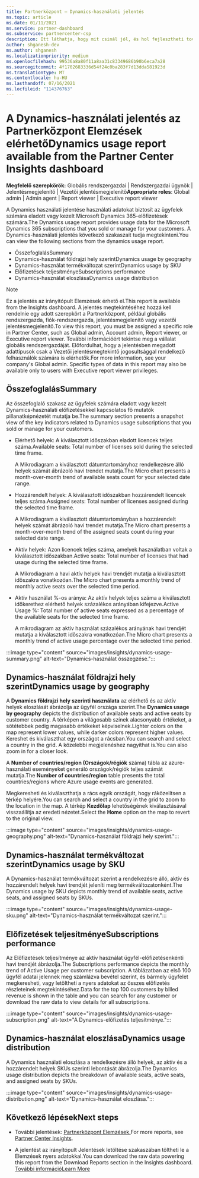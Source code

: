 ```yaml
---
title: Partnerközpont – Dynamics-használati jelentés
ms.topic: article
ms.date: 01/11/2021
ms.service: partner-dashboard
ms.subservice: partnercenter-csp
description: Itt láthatja, hogy mit csinál jól, és hol fejlesztheti tovább az ön által az ügyfelek számára értékesít vagy kezelt Dynamics-előfizetések használatát.
author: shganesh-dev
ms.author: shganesh
ms.localizationpriority: medium
ms.openlocfilehash: 99536a8a80f11a8aa31c83349686b90b6eca7a28
ms.sourcegitcommit: 4f1702683336d54f24c0ba283f7d13dda581923d
ms.translationtype: MT
ms.contentlocale: hu-HU
ms.lasthandoff: 07/16/2021
ms.locfileid: "114376763"
---
```

# <a name="dynamics-usage-report-available-from-the-partner-center-insights-dashboard"></a><span data-ttu-id="45bff-103">A Dynamics-használati jelentés az Partnerközpont Elemzések elérhető</span><span class="sxs-lookup"><span data-stu-id="45bff-103">Dynamics usage report available from the Partner Center Insights dashboard</span></span>

<span data-ttu-id="45bff-104">**Megfelelő szerepkörök:** Globális rendszergazdai | Rendszergazdai ügynök | Jelentésmegjelenítő | Vezetői jelentésmegjelenítő</span><span class="sxs-lookup"><span data-stu-id="45bff-104">**Appropriate roles**: Global admin | Admin agent | Report viewer | Executive report viewer</span></span>

<span data-ttu-id="45bff-105">A Dynamics használati jelentése használati adatokat biztosít az ügyfelek számára eladott vagy kezelt Microsoft Dynamics 365-előfizetések számára.</span><span class="sxs-lookup"><span data-stu-id="45bff-105">The Dynamics usage report provides usage data for the Microsoft Dynamics 365 subscriptions that you sold or manage for your customers.</span></span> <span data-ttu-id="45bff-106">A Dynamics-használati jelentés következő szakaszait tudja megtekinteni.</span><span class="sxs-lookup"><span data-stu-id="45bff-106">You can view the following sections from the dynamics usage report.</span></span>

- <span data-ttu-id="45bff-107">Összefoglalás</span><span class="sxs-lookup"><span data-stu-id="45bff-107">Summary</span></span>
- <span data-ttu-id="45bff-108">Dynamics-használat földrajzi hely szerint</span><span class="sxs-lookup"><span data-stu-id="45bff-108">Dynamics usage by geography</span></span>
- <span data-ttu-id="45bff-109">Dynamics-használat termékváltozat szerint</span><span class="sxs-lookup"><span data-stu-id="45bff-109">Dynamics usage by SKU</span></span>
- <span data-ttu-id="45bff-110">Előfizetések teljesítménye</span><span class="sxs-lookup"><span data-stu-id="45bff-110">Subscriptions performance</span></span>
- <span data-ttu-id="45bff-111">Dynamics-használat eloszlása</span><span class="sxs-lookup"><span data-stu-id="45bff-111">Dynamics usage distribution</span></span>

 > [!NOTE]
 > <span data-ttu-id="45bff-112">Ez a jelentés az irányítópult Elemzések érhető el.</span><span class="sxs-lookup"><span data-stu-id="45bff-112">This report is available from the Insights dashboard.</span></span> <span data-ttu-id="45bff-113">A jelentés megtekintéséhez hozzá kell rendelnie egy adott szerepkört a Partnerközpont, például globális rendszergazda, fiók-rendszergazda, jelentésmegjelenítő vagy vezetői jelentésmegjelenítő.</span><span class="sxs-lookup"><span data-stu-id="45bff-113">To view this report, you must be assigned a specific role in Partner Center, such as Global admin, Account admin, Report viewer, or Executive report viewer.</span></span> <span data-ttu-id="45bff-114">További információért tekintse meg a vállalat globális rendszergazdáját. Előfordulhat, hogy a jelentésben megadott adattípusok csak a Vezetői jelentésmegtekintő jogosultsággal rendelkező felhasználók számára is elérhetők.</span><span class="sxs-lookup"><span data-stu-id="45bff-114">For more information, see your company's Global admin. Specific types of data in this report may also be available only to users with Executive report viewer privileges.</span></span>

## <a name="summary"></a><span data-ttu-id="45bff-115">Összefoglalás</span><span class="sxs-lookup"><span data-stu-id="45bff-115">Summary</span></span>

<span data-ttu-id="45bff-116">Az összefoglaló szakasz az ügyfelek számára eladott vagy kezelt Dynamics-használati előfizetésekkel kapcsolatos fő mutatók pillanatképnézetét mutatja be.</span><span class="sxs-lookup"><span data-stu-id="45bff-116">The summary section presents a snapshot view of the key indicators related to Dynamics usage subscriptions that you sold or manage for your customers.</span></span>  

- <span data-ttu-id="45bff-117">Elérhető helyek: A kiválasztott időszakban eladott licencek teljes száma.</span><span class="sxs-lookup"><span data-stu-id="45bff-117">Available seats: Total number of licenses sold during the selected time frame.</span></span>

   <span data-ttu-id="45bff-118">A Mikrodiagram a kiválasztott dátumtartományhoz rendelkezésre álló helyek számát ábrázoló havi trendet mutatja.</span><span class="sxs-lookup"><span data-stu-id="45bff-118">The Micro chart presents a month-over-month trend of available seats count for your selected date range.</span></span>

- <span data-ttu-id="45bff-119">Hozzárendelt helyek: A kiválasztott időszakban hozzárendelt licencek teljes száma.</span><span class="sxs-lookup"><span data-stu-id="45bff-119">Assigned seats: Total number of licenses assigned during the selected time frame.</span></span>

   <span data-ttu-id="45bff-120">A Mikrodiagram a kiválasztott dátumtartományban a hozzárendelt helyek számát ábrázoló havi trendet mutatja.</span><span class="sxs-lookup"><span data-stu-id="45bff-120">The Micro chart presents a month-over-month trend of the assigned seats count during your selected date range.</span></span>

- <span data-ttu-id="45bff-121">Aktív helyek: Azon licencek teljes száma, amelyek használatban voltak a kiválasztott időszakban.</span><span class="sxs-lookup"><span data-stu-id="45bff-121">Active seats: Total number of licenses that had usage during the selected time frame.</span></span> 

   <span data-ttu-id="45bff-122">A Mikrodiagram a havi aktív helyek havi trendjét mutatja a kiválasztott időszakra vonatkozóan.</span><span class="sxs-lookup"><span data-stu-id="45bff-122">The Micro chart presents a monthly trend of monthly active seats over the selected time period.</span></span>

- <span data-ttu-id="45bff-123">Aktív használat %-os aránya: Az aktív helyek teljes száma a kiválasztott időkerethez elérhető helyek százalékos arányában kifejezve.</span><span class="sxs-lookup"><span data-stu-id="45bff-123">Active Usage %: Total number of active seats expressed as a percentage of the available seats for the selected time frame.</span></span> 

   <span data-ttu-id="45bff-124">A mikrodiagram az aktív használat százalékos arányának havi trendjét mutatja a kiválasztott időszakra vonatkozóan.</span><span class="sxs-lookup"><span data-stu-id="45bff-124">The Micro chart presents a monthly trend of active usage percentage over the selected time period.</span></span>

:::image type="content" source="images/insights/dynamics-usage-summary.png" alt-text="Dynamics-használat összegzése.":::

## <a name="dynamics-usage-by-geography"></a><span data-ttu-id="45bff-126">Dynamics-használat földrajzi hely szerint</span><span class="sxs-lookup"><span data-stu-id="45bff-126">Dynamics usage by geography</span></span>

<span data-ttu-id="45bff-127">A **Dynamics földrajzi hely szerinti használata** az elérhető és az aktív helyek eloszlását ábrázolja az ügyfél országa szerint.</span><span class="sxs-lookup"><span data-stu-id="45bff-127">The **Dynamics usage by geography** depicts the distribution of available seats and active seats by customer country.</span></span> <span data-ttu-id="45bff-128">A térképen a világosabb színek alacsonyabb értékeket, a sötétebbek pedig magasabb értékeket képviselnek.</span><span class="sxs-lookup"><span data-stu-id="45bff-128">Lighter colors on the map represent lower values, while darker colors represent higher values.</span></span> <span data-ttu-id="45bff-129">Kereshet és kiválaszthat egy országot a rácsban.</span><span class="sxs-lookup"><span data-stu-id="45bff-129">You can search and select a country in the grid.</span></span> <span data-ttu-id="45bff-130">A közelebbi megjelenéshez nagyíthat is.</span><span class="sxs-lookup"><span data-stu-id="45bff-130">You can also zoom in for a closer look.</span></span>

<span data-ttu-id="45bff-131">A **Number of countries/region (Országok/régiók** száma) tábla az azure-használati eseményeket generáló országok/régiók teljes számát mutatja.</span><span class="sxs-lookup"><span data-stu-id="45bff-131">The **Number of countries/region** table presents the total countries/regions where Azure usage events are generated.</span></span>

<span data-ttu-id="45bff-132">Megkeresheti és kiválaszthatja a rács egyik országát, hogy ráközelítsen a térkép helyére.</span><span class="sxs-lookup"><span data-stu-id="45bff-132">You can search and select a country in the grid to zoom to the location in the map.</span></span> <span data-ttu-id="45bff-133">A térkép **Kezdőlap** lehetőségének kiválasztásával visszaállítja az eredeti nézetet.</span><span class="sxs-lookup"><span data-stu-id="45bff-133">Select the **Home** option on the map to revert to the original view.</span></span>

:::image type="content" source="images/insights/dynamics-usage-geography.png" alt-text="Dynamics-használat földrajzi hely szerint.":::

## <a name="dynamics-usage-by-sku"></a><span data-ttu-id="45bff-135">Dynamics-használat termékváltozat szerint</span><span class="sxs-lookup"><span data-stu-id="45bff-135">Dynamics usage by SKU</span></span>

<span data-ttu-id="45bff-136">A Dynamics-használat termékváltozat szerint a rendelkezésre álló, aktív és hozzárendelt helyek havi trendjét jeleníti meg termékváltozatonként.</span><span class="sxs-lookup"><span data-stu-id="45bff-136">The Dynamics usage by SKU depicts monthly trend of available seats, active seats, and assigned seats by SKUs.</span></span>

:::image type="content" source="images/insights/dynamics-usage-sku.png" alt-text="Dynamics-használat termékváltozat szerint.":::

## <a name="subscriptions-performance"></a><span data-ttu-id="45bff-138">Előfizetések teljesítménye</span><span class="sxs-lookup"><span data-stu-id="45bff-138">Subscriptions performance</span></span>

<span data-ttu-id="45bff-139">Az Előfizetések teljesítménye az aktív használat ügyfél-előfizetésenkénti havi trendjét ábrázolja.</span><span class="sxs-lookup"><span data-stu-id="45bff-139">The Subscriptions performance depicts the monthly trend of Active Usage per customer subscription.</span></span> <span data-ttu-id="45bff-140">A táblázatban az első 100 ügyfél adatai jelennek meg számlázva bevétel szerint, és bármely ügyfelet megkeresheti, vagy letöltheti a nyers adatokat az összes előfizetés részleteinek megtekintéséhez.</span><span class="sxs-lookup"><span data-stu-id="45bff-140">Data for the top 100 customers by billed revenue is shown in the table and you can search for any customer or download the raw data to view details for all subscriptions.</span></span>

:::image type="content" source="images/insights/dynamics-usage-subscription.png" alt-text="A Dynamics-előfizetés teljesítménye.":::

## <a name="dynamics-usage-distribution"></a><span data-ttu-id="45bff-142">Dynamics-használat eloszlása</span><span class="sxs-lookup"><span data-stu-id="45bff-142">Dynamics usage distribution</span></span>

<span data-ttu-id="45bff-143">A Dynamics használati eloszlása a rendelkezésre álló helyek, az aktív és a hozzárendelt helyek SKUs szerinti lebontását ábrázolja.</span><span class="sxs-lookup"><span data-stu-id="45bff-143">The Dynamics usage distribution depicts the breakdown of available seats, active seats, and assigned seats by SKUs.</span></span>

:::image type="content" source="images/insights/dynamics-usage-distribution.png" alt-text="Dynamics-használat eloszlása.":::

## <a name="next-steps"></a><span data-ttu-id="45bff-145">Következő lépések</span><span class="sxs-lookup"><span data-stu-id="45bff-145">Next steps</span></span>

- <span data-ttu-id="45bff-146">További jelentések: [Partnerközpont Elemzések.](partner-center-insights.md)</span><span class="sxs-lookup"><span data-stu-id="45bff-146">For more reports, see [Partner Center Insights](partner-center-insights.md).</span></span>

- <span data-ttu-id="45bff-147">A jelentést az irányítópult Jelentések letöltése szakaszában töltheti le a Elemzések nyers adatokkal.</span><span class="sxs-lookup"><span data-stu-id="45bff-147">You can download the raw data powering this report from the Download Reports section in the Insights dashboard.</span></span> [<span data-ttu-id="45bff-148">További információ</span><span class="sxs-lookup"><span data-stu-id="45bff-148">Learn More</span></span>](insights-download-reports.md) 

